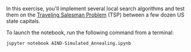 In this exercise, you'll implement several local search algorithms and test them on the [Traveling Salesman Problem](https://en.wikipedia.org/wiki/Travelling_salesman_problem) (TSP) between a few dozen US state capitals.

To launch the notebook, run the following command from a terminal:

    jupyter notebook AIND-Simulated_Annealing.ipynb
